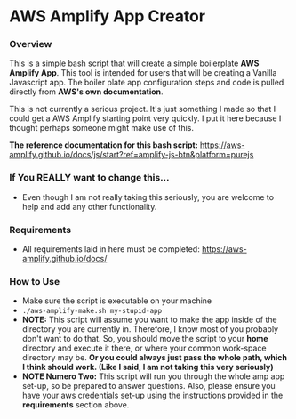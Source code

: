 # AWS Amplify App Creator

### Overview
This is a simple bash script that will create a simple boilerplate **AWS Amplify App**. This tool is intended for users that will be creating a Vanilla Javascript app.  The boiler plate app configuration steps and code is pulled directly from **AWS's own documentation**.

This is not currently a serious project. It's just something I made so that I could get a AWS Amplify starting point very quickly.  I put it here because I thought perhaps someone might make use of this.

**The reference documentation for this bash script:** https://aws-amplify.github.io/docs/js/start?ref=amplify-js-btn&platform=purejs

### If You REALLY want to change this...
* Even though I am not really taking this seriously, you are welcome to help and add any other functionality.

### Requirements
* All requirements laid in here must be completed: https://aws-amplify.github.io/docs/

### How to Use
* Make sure the script is executable on your machine
* `./aws-amplify-make.sh my-stupid-app`
* **NOTE:** This script will assume you want to make the app inside of the directory you are currently in.  Therefore, I know most of you probably don't want to do that.  So, you should move the script to your **home** directory and execute it there, or where your common work-space directory may be. **Or you could always just pass the whole path, which I think should work. (Like I said, I am not taking this very seriously)**
* **NOTE Numero Two:** This script will run you through the whole amp app set-up, so be prepared to answer questions. Also, please ensure you have your aws credentials set-up using the instructions provided in the **requirements** section above.